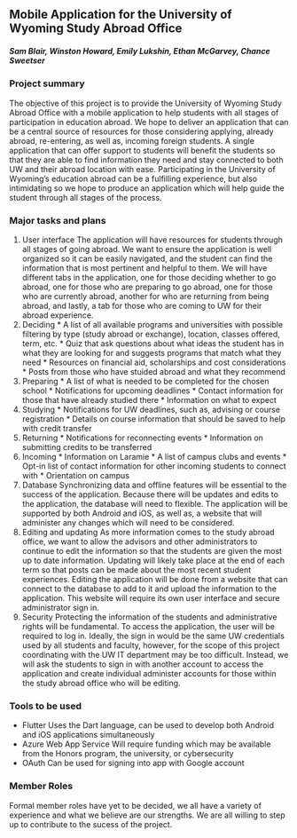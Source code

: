 ## Mobile Application for the University of Wyoming Study Abroad Office
  
##### Sam Blair, Winston Howard, Emily Lukshin, Ethan McGarvey, Chance Sweetser
 
### Project summary
The objective of this project is to provide the University of Wyoming Study Abroad Office with a mobile application to help students with all stages of participation in education abroad. We hope to deliver an application that can be a central source of resources for those considering applying, already abroad, re-entering, as well as, incoming foreign students. A single application that can offer support to students will benefit the students so that they are able to find information they need and stay connected to both UW and their abroad location with ease. Participating in the University of Wyoming’s education abroad can be a fulfilling experience, but also intimidating so we hope to produce an application which will help guide the student through all stages of the process. 

### Major tasks and plans
1.	User interface
The application will have resources for students through all stages of going abroad. We want to ensure the application is well organized so it can be easily navigated, and the student can find the information that is most pertinent and helpful to them. We will have different tabs in the application, one for those deciding whether to go abroad, one for those who are preparing to go abroad, one for those who are currently abroad, another for who are returning from being abroad, and lastly, a tab for those who are coming to UW for their abroad experience.
  1. Deciding
    *	A list of all available programs and universities with possible filtering by type (study abroad or exchange), location, classes offered, term, etc.
    *	Quiz that ask questions about what ideas the student has in what they are looking for and suggests programs that match what they need
    *	Resources on financial aid, scholarships and cost considerations
    *	Posts from those who have stuided abroad and what they recommend
  2. Preparing
    * A list of what is needed to be completed for the chosen school
    *	Notifications for upcoming deadlines
    *	Contact information for those that have already studied there
    *	Information on what to expect
  3. Studying
    *	Notifications for UW deadlines, such as, advising or course registration
    *	Details on course information that should be saved to help with credit transfer
  4. Returning
    *	Notifications for reconnecting events
    *	Information on submitting credits to be transferred
  5. Incoming
    *	Information on Laramie
    *	A list of campus clubs and events
    *	Opt-in list of contact information for other incoming students to connect with
    *	Orientation on campus
2.	Database
Synchronizing data and offline features will be essential to the success of the application. Because there will be updates and edits to the application, the database will need to flexible. The application will be supported by both Android and iOS, as well as, a website that will administer any changes which will need to be considered.
3.	Editing and updating 
As more information comes to the study abroad office, we want to allow the advisors and other administrators to continue to edit the information so that the students are given the most up to date information. Updating will likely take place at the end of each term so that posts can be made about the most recent student experiences. Editing the application will be done from a website that can connect to the database to add to it and upload the information to the application. This website will require its own user interface and secure administrator sign in.
4.	Security
Protecting the information of the students and administrative rights will be fundamental. To access the application, the user will be required to log in. Ideally, the sign in would be the same UW credentials used by all students and faculty, however, for the scope of this project coordinating with the UW IT department may be too difficult. Instead, we will ask the students to sign in with another account to access the application and create individual administer accounts for those within the study abroad office who will be editing.
### Tools to be used
*	Flutter
  Uses the Dart language, can be used to develop both Android and iOS applications simultaneously
*	Azure Web App Service
 	Will require funding which may be available from the Honors program, the university, or 	cybersecurity
*	OAuth
  Can be used for signing into app with Google account
### Member Roles
Formal member roles have yet to be decided, we all have a variety of experience and what we believe are our strengths. We are all willing to step up to  contribute to the sucess of the project.
